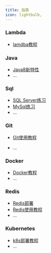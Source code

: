```yaml
---
title: 指南
icon: lightbulb,
---
```


### Lambda

- [lamdba教程](lamdba/Lambda.md)

### Java

- [Java8新特性](java/java.md)
- ...

### Sql

- [SQL Server练习](database/sqlserver.md)
- [MySql练习](database/mysql.md)
- ...



### Git

- [Git使用教程](git/git.md)

- ...

### Docker

- [Docker教程](docker/Docker.md)
- ...

### Redis

- [Redis部署](redis/redis-deploy.md)
- [Redis使用教程](redis/hm-redis.md)
- ...

### Kubernetes

- [k8s部署教程](kubernetes/kubernetes.md)
- ...

